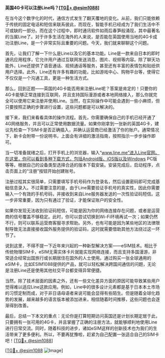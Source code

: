 **英国4G卡可以注册Line吗？[[TG💪+ @esim1088](https://t.me/s/esim1088)]**

在当今这个数字化的时代，通信方式发生了翻天覆地的变化。从前，我们只能依赖于传统的固定电话和短信来联系彼此，而现在，智能手机已经成为了我们生活中不可或缺的一部分。而在这个过程中，即时通讯软件如雨后春笋般涌现，其中最著名的当属Line了。对于许多生活在海外的人来说，是否能在英国使用当地的4G卡成功注册Line，是一个非常实际且重要的问题。今天，我们就来聊聊这个问题。

首先，让我们了解一下什么是Line以及它的基本功能。Line是一款来自日本的即时通讯应用程序，它允许用户通过互联网发送消息、图片、视频等内容。除了聊天功能外，Line还提供了语音通话、视频通话等服务，甚至还有丰富的表情包和贴纸供用户选择。此外，Line还有许多有趣的功能，比如游戏中心、购物平台等，使得它不仅仅是一个沟通工具，更是一种生活方式。

那么，回到正题——英国的4G卡能否用来注册Line呢？答案是肯定的！只要你的4G卡能够正常连接到互联网，并且支持国际漫游或者本地网络接入，那么你就完全可以使用它来注册并使用Line。当然，在实际操作中可能会遇到一些小麻烦，但只要按照正确的步骤进行设置，这些问题都是可以解决的。

接下来，我们来看看具体的操作流程。首先，你需要确保自己的手机已经开通了4G网络服务，并且可以正常使用数据流量。如果你刚拿到一张新的英国4G卡，建议先检查一下SIM卡是否正确插入，并确认运营商已经激活了你的账户。通常情况下，新卡会附带一份说明书，上面会有详细的激活指南，按照指示一步步操作即可。

当一切准备就绪之后，打开手机上的浏览器，输入“www.line.me”进入Line官网。在这里，你可以看到多种下载方式，包括Android版、iOS版以及Windows PC版等等。根据自己的设备类型选择合适的版本下载安装。安装完成后，启动程序，点击页面上的“注册”按钮开始创建账号。

注册过程其实很简单，只需要填写手机号码作为登录名，然后设置密码即可完成基础信息录入。不过需要注意的是，由于Line需要验证手机号的真实性，因此你需要输入一个有效的手机号码，并接收到来自Line服务器发送的一次性验证码短信。这一步非常重要，因为只有通过了验证，才能保证账户的安全性。

如果你发现无法收到验证码短信，可能是因为你的网络连接存在问题，或者是运营商的信号覆盖不够稳定。此时，你可以尝试切换到Wi-Fi环境再试一次；如果仍然不行，则可以联系运营商客服寻求帮助。另外，也有可能是因为某些地区的法律限制导致无法直接接收国外服务提供的验证码，这时就需要借助其他方法绕过这一环节了。

说到这里，不得不提一下近年来兴起的一种新型解决方案——eSIM技术。相比于传统物理SIM卡，eSIM无需实体卡片就能实现网络连接，而且支持多国漫游，非常适合经常出国旅行或长期居住在国外的人士使用。通过购买一张全球通用的eSIM卡，比如ESIM1088提供的产品，就可以轻松解决跨国间通信的问题，无论是注册Line还是使用其他社交平台都变得异常便捷。

当然，除了技术层面的因素之外，还有一些文化差异方面的原因可能导致某些用户觉得难以适应Line这款应用。例如，Line中的很多设计元素都是基于日本本土市场的习惯定制而成，对于非日语母语者来说可能会显得有些陌生。但是随着全球化趋势的发展，越来越多的语言版本被添加进来，相信随着时间推移，这些问题也会逐渐得到改善。

最后，总结一下本文的重点：无论你是打算短期访问英国还是计划长期定居于此，只要拥有一张可用的4G卡，并且掌握了正确的注册方法，就能够顺利地使用Line进行日常交流。同时，随着科技的进步，诸如eSIM这样的创新技术也为我们的生活带来了更多便利。所以，不要再犹豫啦，赶紧为自己配置一张适合自己的SIM卡吧！[[TG💪+ @esim1088](https://t.me/s/esim1088)]

[[TG💪+ @esim1088](https://t.me/s/esim1088) ![Image](https://i.postimg.cc/4NQfJmqS/Snipaste-2025-05-13-00-14-12.png)]